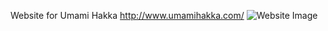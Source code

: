 Website for Umami Hakka http://www.umamihakka.com/
![Website Image](https://user-images.githubusercontent.com/5915355/83190480-156cb200-a0f8-11ea-902c-1f4cc7bcfa65.png
)
